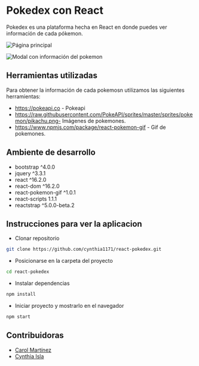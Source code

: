 # Pokedex con React

Pokedex es una plataforma hecha en React en donde puedes ver información de cada pókemon. 

![Página principal](http://drive.google.com/uc?export=view&id=1MAN7G3uuc2yBj6PemGV65tNylPoeBVTa)

![Modal con información del pokemon](http://drive.google.com/uc?export=view&id=1524pw4vRVn-WBI_WJRIxKzOmsg5ME0HW)

## Herramientas utilizadas

Para obtener la información de cada pokemosn utilizamos las siguientes herramientas:

* https://pokeapi.co - Pokeapi
* https://raw.githubusercontent.com/PokeAPI/sprites/master/sprites/pokemon/pikachu.png- Imágenes de pokemones.
* https://www.npmjs.com/package/react-pokemon-gif - Gif de pokemones.

## Ambiente de desarrollo

- bootstrap ^4.0.0
- jquery ^3.3.1
- react ^16.2.0
- react-dom ^16.2.0
- react-pokemon-gif ^1.0.1
- react-scripts 1.1.1
- reactstrap ^5.0.0-beta.2

## Instrucciones para ver la aplicacion

- Clonar repositorio

```sh
git clone https://github.com/cynthia1171/react-pokedex.git
```

- Posicionarse en la carpeta del proyecto

```sh
cd react-pokedex
```

- Instalar dependencias

```sh
npm install
```

- Iniciar proyecto y mostrarlo en el navegador

```sh
npm start
```

## Contribuidoras

- [Carol Martínez](https://github.com/cynthia1171)
- [Cynthia Isla](https://github.com/cynthia1171)

